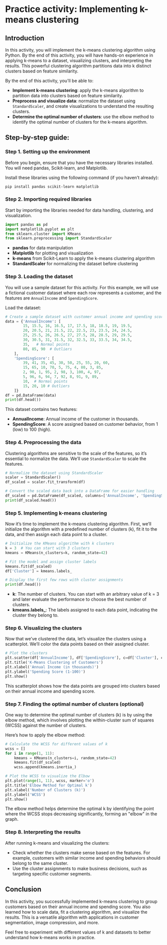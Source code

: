 # Practice activity: Implementing k-means clustering

## Introduction
In this activity, you will implement the k-means clustering algorithm using Python. By the end of this activity, you will have hands-on experience in applying k-means to a dataset, visualizing clusters, and interpreting the results. This powerful clustering algorithm partitions data into k distinct clusters based on feature similarity.

By the end of this activity, you'll be able to:

*   **Implement k-means clustering**: apply the k-means algorithm to partition data into clusters based on feature similarity.
*   **Preprocess and visualize data**: normalize the dataset using `StandardScaler`, and create visualizations to understand the resulting clusters.
*   **Determine the optimal number of clusters**: use the elbow method to identify the optimal number of clusters for the k-means algorithm.

## Step-by-step guide:

### Step 1. Setting up the environment
Before you begin, ensure that you have the necessary libraries installed. You will need pandas, Scikit-learn, and Matplotlib.

Install these libraries using the following command (if you haven’t already):
```bash
pip install pandas scikit-learn matplotlib
```

### Step 2. Importing required libraries
Start by importing the libraries needed for data handling, clustering, and visualization.

```python
import pandas as pd
import matplotlib.pyplot as plt
from sklearn.cluster import KMeans
from sklearn.preprocessing import StandardScaler
```
*   **pandas** for data manipulation
*   **Matplotlib** for plotting and visualization
*   **k-means** from Scikit-Learn to apply the k-means clustering algorithm
*   **StandardScaler** for normalizing the dataset before clustering

### Step 3. Loading the dataset
You will use a sample dataset for this activity. For this example, we will use a fictional customer dataset where each row represents a customer, and the features are `AnnualIncome` and `SpendingScore`.

Load the dataset:

```python
# Create a sample dataset with customer annual income and spending score
data = {'AnnualIncome': [
        15, 15.5, 16, 16.5, 17, 17.5, 18, 18.5, 19, 19.5, 
        20, 20.5, 21, 21.5, 22, 22.5, 23, 23.5, 24, 24.5, 
        25, 25.5, 26, 26.5, 27, 27.5, 28, 28.5, 29, 29.5, 
        30, 30.5, 31, 31.5, 32, 32.5, 33, 33.5, 34, 34.5, 
        35,   # Normal points
        80, 85, 90  # Outliers
    ],
    'SpendingScore': [
        39, 41, 35, 45, 30, 50, 25, 55, 20, 60,
        15, 65, 10, 70, 5, 75, 4, 80, 3, 85,
        2, 90, 1, 95, 2, 98, 3, 100, 4, 97,
        5, 96, 6, 94, 7, 92, 8, 91, 9, 89,
        10,  # Normal points
        15, 20, 10 # Outliers
    ]}
df = pd.DataFrame(data)
print(df.head())
```

This dataset contains two features:

*   **AnnualIncome**: Annual income of the customer in thousands.
*   **SpendingScore**: A score assigned based on customer behavior, from 1 (low) to 100 (high).

### Step 4. Preprocessing the data
Clustering algorithms are sensitive to the scale of the features, so it’s essential to normalize the data. We’ll use `StandardScaler` to scale the features.

```python
# Normalize the dataset using StandardScaler
scaler = StandardScaler()
df_scaled = scaler.fit_transform(df)

# Convert the scaled data back into a DataFrame for easier handling
df_scaled = pd.DataFrame(df_scaled, columns=['AnnualIncome', 'SpendingScore'])
print(df_scaled.head())
```

### Step 5. Implementing k-means clustering
Now it’s time to implement the k-means clustering algorithm. First, we’ll initialize the algorithm with a predefined number of clusters (k), fit it to the data, and then assign each data point to a cluster.

```python
# Initialize the KMeans algorithm with k clusters
k = 3  # You can start with 3 clusters
kmeans = KMeans(n_clusters=k, random_state=42)

# Fit the model and assign cluster labels
kmeans.fit(df_scaled)
df['Cluster'] = kmeans.labels_

# Display the first few rows with cluster assignments
print(df.head())
```

*   **k**: The number of clusters. You can start with an arbitrary value of k = 3 and later evaluate the performance to choose the best number of clusters.
*   **kmeans.labels_**: The labels assigned to each data point, indicating the cluster they belong to.

### Step 6. Visualizing the clusters
Now that we’ve clustered the data, let’s visualize the clusters using a scatterplot. We’ll color the data points based on their assigned cluster.

```python
# Plot the clusters
plt.scatter(df['AnnualIncome'], df['SpendingScore'], c=df['Cluster'], cmap='viridis')
plt.title('K-Means Clustering of Customers')
plt.xlabel('Annual Income (in thousands)')
plt.ylabel('Spending Score (1-100)')
plt.show()
```
This scatterplot shows how the data points are grouped into clusters based on their annual income and spending score.

### Step 7. Finding the optimal number of clusters (optional)
One way to determine the optimal number of clusters (k) is by using the elbow method, which involves plotting the within-cluster sum of squares (WCSS) against the number of clusters.

Here’s how to apply the elbow method:

```python
# Calculate the WCSS for different values of k
wcss = []
for i in range(1, 11):
    kmeans = KMeans(n_clusters=i, random_state=42)
    kmeans.fit(df_scaled)
    wcss.append(kmeans.inertia_)

# Plot the WCSS to visualize the Elbow
plt.plot(range(1, 11), wcss, marker='o')
plt.title('Elbow Method for Optimal k')
plt.xlabel('Number of Clusters (k)')
plt.ylabel('WCSS')
plt.show()
```
The elbow method helps determine the optimal k by identifying the point where the WCSS stops decreasing significantly, forming an "elbow" in the graph.

### Step 8. Interpreting the results
After running k-means and visualizing the clusters:

*   Check whether the clusters make sense based on the features. For example, customers with similar income and spending behaviors should belong to the same cluster.
*   Use the cluster assignments to make business decisions, such as targeting specific customer segments.

## Conclusion
In this activity, you successfully implemented k-means clustering to group customers based on their annual income and spending score. You also learned how to scale data, fit a clustering algorithm, and visualize the results. This is a versatile algorithm with applications in customer segmentation, image compression, and more.

Feel free to experiment with different values of k and datasets to better understand how k-means works in practice.
